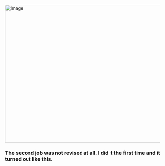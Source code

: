 <img width="955" height="450" alt="Image" src="https://github.com/user-attachments/assets/d95650e8-e85d-44ac-a7e4-e3c9cb1769ac" />


### The second job was not revised at all. I did it the first time and it turned out like this.
